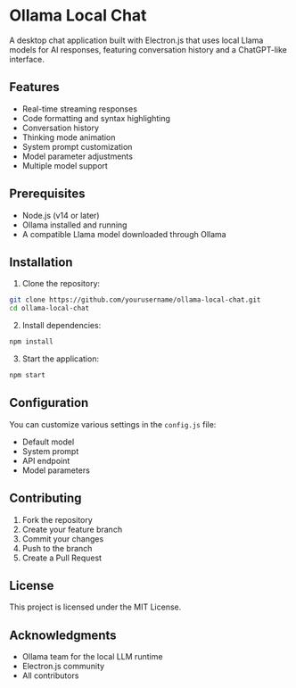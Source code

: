 # Ollama Local Chat

A desktop chat application built with Electron.js that uses local Llama models for AI responses, featuring conversation history and a ChatGPT-like interface.

## Features

- Real-time streaming responses
- Code formatting and syntax highlighting
- Conversation history
- Thinking mode animation
- System prompt customization
- Model parameter adjustments
- Multiple model support

## Prerequisites

- Node.js (v14 or later)
- Ollama installed and running
- A compatible Llama model downloaded through Ollama

## Installation

1. Clone the repository:
```bash
git clone https://github.com/yourusername/ollama-local-chat.git
cd ollama-local-chat
```

2. Install dependencies:
```bash
npm install
```

3. Start the application:
```bash
npm start
```

## Configuration

You can customize various settings in the `config.js` file:
- Default model
- System prompt
- API endpoint
- Model parameters

## Contributing

1. Fork the repository
2. Create your feature branch
3. Commit your changes
4. Push to the branch
5. Create a Pull Request

## License

This project is licensed under the MIT License.

## Acknowledgments

- Ollama team for the local LLM runtime
- Electron.js community
- All contributors